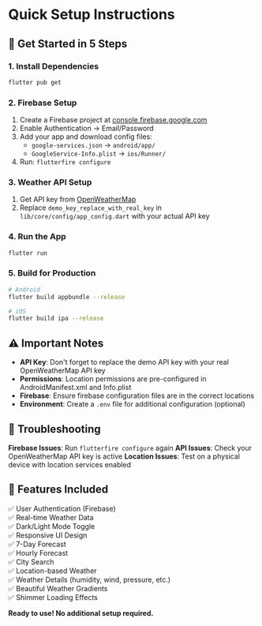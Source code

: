 # Quick Setup Instructions

## 🚀 Get Started in 5 Steps

### 1. Install Dependencies
```bash
flutter pub get
```

### 2. Firebase Setup
1. Create a Firebase project at [console.firebase.google.com](https://console.firebase.google.com)
2. Enable Authentication → Email/Password
3. Add your app and download config files:
   - `google-services.json` → `android/app/`
   - `GoogleService-Info.plist` → `ios/Runner/`
4. Run: `flutterfire configure`

### 3. Weather API Setup
1. Get API key from [OpenWeatherMap](https://openweathermap.org/api)
2. Replace `demo_key_replace_with_real_key` in `lib/core/config/app_config.dart` with your actual API key

### 4. Run the App
```bash
flutter run
```

### 5. Build for Production
```bash
# Android
flutter build appbundle --release

# iOS  
flutter build ipa --release
```

## ⚠️ Important Notes

- **API Key**: Don't forget to replace the demo API key with your real OpenWeatherMap API key
- **Permissions**: Location permissions are pre-configured in AndroidManifest.xml and Info.plist
- **Firebase**: Ensure firebase configuration files are in the correct locations
- **Environment**: Create a `.env` file for additional configuration (optional)

## 🔧 Troubleshooting

**Firebase Issues**: Run `flutterfire configure` again
**API Issues**: Check your OpenWeatherMap API key is active
**Location Issues**: Test on a physical device with location services enabled

## 📱 Features Included

✅ User Authentication (Firebase)  
✅ Real-time Weather Data  
✅ Dark/Light Mode Toggle  
✅ Responsive UI Design  
✅ 7-Day Forecast  
✅ Hourly Forecast  
✅ City Search  
✅ Location-based Weather  
✅ Weather Details (humidity, wind, pressure, etc.)  
✅ Beautiful Weather Gradients  
✅ Shimmer Loading Effects  

**Ready to use! No additional setup required.**